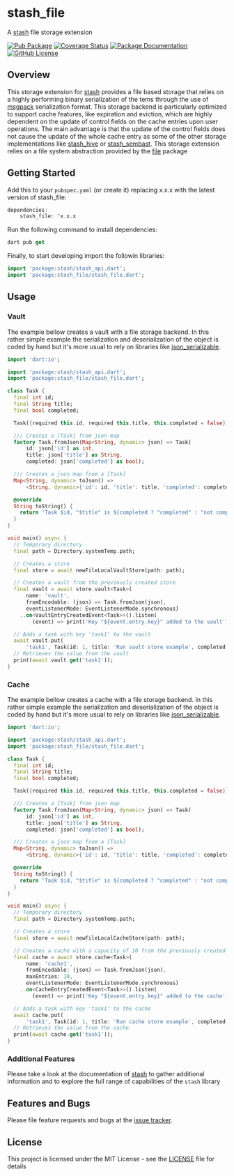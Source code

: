 # stash_file
A [stash](https://pub.dartlang.org/packages/stash) file storage extension

[![Pub Package](https://img.shields.io/pub/v/stash_file.svg?style=flat-square)](https://pub.dartlang.org/packages/stash_file)
[![Coverage Status](https://codecov.io/gh/ivoleitao/stash/graph/badge.svg?flag=stash_file)](https://codecov.io/gh/ivoleitao/stash)
[![Package Documentation](https://img.shields.io/badge/doc-stash_file-blue.svg)](https://www.dartdocs.org/documentation/stash_file/latest)
[![GitHub License](https://img.shields.io/badge/License-MIT-yellow.svg)](https://opensource.org/licenses/MIT)

## Overview

This storage extension for [stash](https://pub.dartlang.org/packages/stash) provides a file based storage that relies on a highly performing binary serialization of the tems through the use of [msgpack](https://msgpack.org) serialization format. This storage backend is particularly optimized to support cache features, like expiration and eviction, which are highly dependent on the update of control fields on the cache entries upon user operations. The main advantage is that the update of the control fields does not cause the update of the whole cache entry as some of the other storage implementations like [stash_hive](https://pub.dartlang.org/packages/stash_hive) or [stash_sembast](https://pub.dartlang.org/packages/stash_sembast). This storage extension relies on a file system abstraction provided by the  [file](https://pub.dartlang.org/packages/file) package

## Getting Started

Add this to your `pubspec.yaml` (or create it) replacing x.x.x with the latest version of stash_file:

```dart
dependencies:
    stash_file: ^x.x.x
```

Run the following command to install dependencies:

```dart
dart pub get
```

Finally, to start developing import the followin libraries:

```dart
import 'package:stash/stash_api.dart';
import 'package:stash_file/stash_file.dart';
```

## Usage

### Vault

The example bellow creates a vault with a file storage backend. In this rather simple example the serialization and deserialization of the object is coded by hand but it's more usual to rely on libraries like [json_serializable](https://pub.dev/packages/json_serializable).

```dart
import 'dart:io';

import 'package:stash/stash_api.dart';
import 'package:stash_file/stash_file.dart';

class Task {
  final int id;
  final String title;
  final bool completed;

  Task({required this.id, required this.title, this.completed = false});

  /// Creates a [Task] from json map
  factory Task.fromJson(Map<String, dynamic> json) => Task(
      id: json['id'] as int,
      title: json['title'] as String,
      completed: json['completed'] as bool);

  /// Creates a json map from a [Task]
  Map<String, dynamic> toJson() =>
      <String, dynamic>{'id': id, 'title': title, 'completed': completed};

  @override
  String toString() {
    return 'Task $id, "$title" is ${completed ? "completed" : "not completed"}';
  }
}

void main() async {
  // Temporary directory
  final path = Directory.systemTemp.path;

  // Creates a store
  final store = await newFileLocalVaultStore(path: path);

  // Creates a vault from the previously created store
  final vault = await store.vault<Task>(
      name: 'vault', 
      fromEncodable: (json) => Task.fromJson(json),
      eventListenerMode: EventListenerMode.synchronous)
    ..on<VaultEntryCreatedEvent<Task>>().listen(
        (event) => print('Key "${event.entry.key}" added to the vault'));

  // Adds a task with key 'task1' to the vault
  await vault.put(
      'task1', Task(id: 1, title: 'Run vault store example', completed: true));
  // Retrieves the value from the vault
  print(await vault.get('task1'));
}
```

### Cache

The example bellow creates a cache with a file storage backend. In this rather simple example the serialization and deserialization of the object is coded by hand but it's more usual to rely on libraries like [json_serializable](https://pub.dev/packages/json_serializable).

```dart
import 'dart:io';

import 'package:stash/stash_api.dart';
import 'package:stash_file/stash_file.dart';

class Task {
  final int id;
  final String title;
  final bool completed;

  Task({required this.id, required this.title, this.completed = false});

  /// Creates a [Task] from json map
  factory Task.fromJson(Map<String, dynamic> json) => Task(
      id: json['id'] as int,
      title: json['title'] as String,
      completed: json['completed'] as bool);

  /// Creates a json map from a [Task]
  Map<String, dynamic> toJson() =>
      <String, dynamic>{'id': id, 'title': title, 'completed': completed};

  @override
  String toString() {
    return 'Task $id, "$title" is ${completed ? "completed" : "not completed"}';
  }
}

void main() async {
  // Temporary directory
  final path = Directory.systemTemp.path;

  // Creates a store
  final store = await newFileLocalCacheStore(path: path);

  // Creates a cache with a capacity of 10 from the previously created store
  final cache = await store.cache<Task>(
      name: 'cache1',
      fromEncodable: (json) => Task.fromJson(json),
      maxEntries: 10,
      eventListenerMode: EventListenerMode.synchronous)
    ..on<CacheEntryCreatedEvent<Task>>().listen(
        (event) => print('Key "${event.entry.key}" added to the cache'));

  // Adds a task with key 'task1' to the cache
  await cache.put(
      'task1', Task(id: 1, title: 'Run cache store example', completed: true));
  // Retrieves the value from the cache
  print(await cache.get('task1'));
}
```

### Additional Features

Please take a look at the documentation of [stash](https://pub.dartlang.org/packages/stash) to gather additional information and to explore the full range of capabilities of the `stash` library

## Features and Bugs

Please file feature requests and bugs at the [issue tracker][tracker].

[tracker]: https://github.com/ivoleitao/stash/issues/new

## License

This project is licensed under the MIT License - see the [LICENSE](https://github.com/ivoleitao/stash/blob/develop/packages/stash_file/LICENSE) file for details